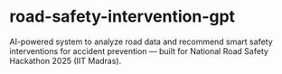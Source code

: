 # road-safety-intervention-gpt
AI-powered system to analyze road data and recommend smart safety interventions for accident prevention — built for National Road Safety Hackathon 2025 (IIT Madras).
